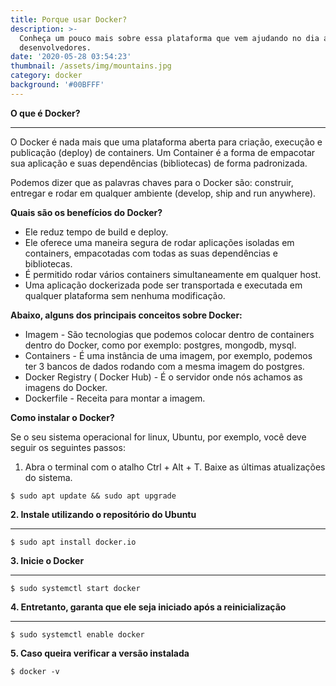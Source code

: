 ```yaml
---
title: Porque usar Docker?
description: >-
  Conheça um pouco mais sobre essa plataforma que vem ajudando no dia a dia dos
  desenvolvedores.
date: '2020-05-28 03:54:23'
thumbnail: /assets/img/mountains.jpg
category: docker
background: '#00BFFF'
---
```

**O que é Docker?**

- - -

O Docker é nada mais que uma plataforma aberta para criação, execução e publicação (deploy) de containers. Um Container é a forma de empacotar sua aplicação e suas dependências (bibliotecas) de forma padronizada. 

Podemos dizer que as palavras chaves para o Docker são: construir, entregar e rodar em qualquer ambiente (develop, ship and run anywhere).

**Quais são os benefícios do Docker?**

* Ele reduz tempo de build e deploy.
* Ele oferece uma maneira segura de rodar aplicações isoladas em containers, empacotadas com todas as suas dependências e bibliotecas.
* É permitido rodar vários containers simultaneamente em qualquer host.
* Uma aplicação dockerizada pode ser transportada e executada em qualquer plataforma sem nenhuma modificação.

**Abaixo, alguns dos principais conceitos sobre Docker:**

* Imagem - São tecnologias que podemos colocar dentro de containers dentro do Docker, como por exemplo: postgres, mongodb, mysql.
* Containers - É uma instância de uma imagem, por exemplo, podemos ter 3 bancos de dados rodando com a mesma imagem do postgres.
* Docker Registry ( Docker Hub) - É o servidor onde nós achamos as imagens do Docker.
* Dockerfile - Receita para montar a imagem.

**Como instalar o Docker?**

Se o seu sistema operacional for linux, Ubuntu, por exemplo, você deve seguir os seguintes passos:

1. Abra o terminal com o atalho Ctrl + Alt + T. Baixe as últimas atualizações do sistema.

`$ sudo apt update && sudo apt upgrade`

**2. Instale utilizando o repositório do Ubuntu** 

- - -

`$ sudo apt install docker.io`

**3. Inicie o Docker**

- - -

`$ sudo systemctl start docker`

**4. Entretanto, garanta que ele seja iniciado após a reinicialização**

- - -

`$ sudo systemctl enable docker`

**5. Caso queira verificar a versão instalada**

`$ docker -v`
